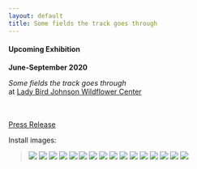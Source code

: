 ```yaml
---
layout: default
title: Some fields the track goes through
---
```


#### Upcoming Exhibition

**June-September 2020**

<p>
<i>Some fields the track goes through</i><br />
at <a href="https://www.wildflower.org/">Lady Bird Johnson Wildflower Center</a></p>
<p>
<br></br>
<a href="https://www.wildflower.org/pressroom/artist-in-residence-merideth-hillbrands-work-on-display-through-september-2020">Press Release</a>
</p>

Install images:

> ![](/Images/test-1.jpg)
> ![](/Images/test-1-2.jpg)
> ![](/Images/test-2.jpg)
> ![](/Images/test-5.jpg)
> ![](/Images/test-4.jpg)
> ![](/Images/test-1-3.jpg)
> ![](/Images/test-1-4.jpg)
> ![](/Images/test-1-5.jpg)
> ![](/Images/test-1-6.jpg)
> ![](/Images/test-13.jpg)
> ![](/Images/test-11.jpg)
> ![](/Images/test-12.jpg)
> ![](/Images/test-3.jpg)
> ![](/Images/test-2-2.jpg)
> ![](/Images/test-14)
> ![](/Images/test-18.jpg)
